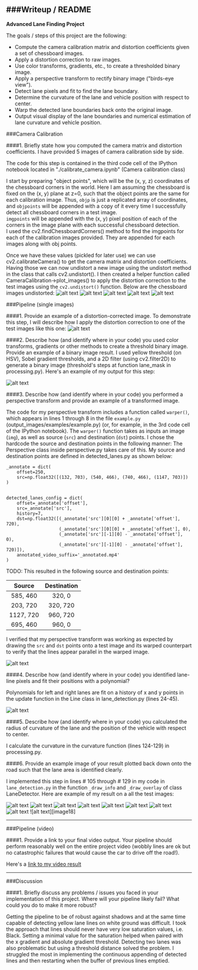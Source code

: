 
###Writeup / README
---
**Advanced Lane Finding Project**

The goals / steps of this project are the following:

* Compute the camera calibration matrix and distortion coefficients given a set of chessboard images.
* Apply a distortion correction to raw images.
* Use color transforms, gradients, etc., to create a thresholded binary image.
* Apply a perspective transform to rectify binary image ("birds-eye view").
* Detect lane pixels and fit to find the lane boundary.
* Determine the curvature of the lane and vehicle position with respect to center.
* Warp the detected lane boundaries back onto the original image.
* Output visual display of the lane boundaries and numerical estimation of lane curvature and vehicle position.

[//]: # (Image References)

[image1]: ./output_images/calibration1_undistorted.png "Undistorted Chessboard"
[image2]: ./output_images/calibration10_undistorted.png "Undistorted Chessboard"
[image3]: ./output_images/calibration11_undistorted.png "Undistorted Chessboard"
[image4]: ./output_images/calibration12_undistorted.png "Undistorted Chessboard"
[image5]: ./output_images/calibration13_undistorted.png "Undistorted Chessboard"
[image5b]: ./output_images/test1_undistorted.png "Undistorted actual image"
[image6]: ./output_images/test1.jpg "Road Transformed"
[image7]: ./examples/binary_combo_example.jpg "Binary Example"
[image8]: ./examples/warped_straight_lines.jpg "Warp Example"
[image9]: ./examples/color_fit_lines.jpg "Fit Visual"
[image10]: ./output_images/straight_lines1_annotated.png "Output"
[image11]: ./output_images/straight_lines2_annotated.png "Output"
[image12]: ./output_images/test1_annotated.png "Output"
[image13]: ./output_images/test2_annotated.png "Output"
[image14]: ./output_images/test3_annotated.png "Output"
[image15]: ./output_images/test4_annotated.png "Output"
[image16]: ./output_images/test5_annotated.png "Output"
[image17]: ./output_images/test6_annotated.png "Output"
[video18]: https://youtu.be/MB3E06JQVwQ "Video"

###Camera Calibration

####1. Briefly state how you computed the camera matrix and distortion coefficients. I have provided 5 images of camera calibration side by side.

The code for this step is contained in the third code cell of the IPython notebook located in "./calibrate_camera.ipynb" (Camera calibration class)  

I start by preparing "object points", which will be the (x, y, z) coordinates of the chessboard corners in the world. Here I am assuming the chessboard is fixed on the (x, y) plane at z=0, such that the object points are the same for each calibration image.  Thus, `objp` is just a replicated array of coordinates, and `objpoints` will be appended with a copy of it every time I successfully detect all chessboard corners in a test image.  
`imgpoints` will be appended with the (x, y) pixel position of each of the corners in the image plane with each successful chessboard detection.  
I used the cv2.findChessboardCorners() method to find the imgpoints for each of the calibration images provided. They are appended for each images along with obj points.

Once we have these values (pickled for later use) we can use cv2.calibrateCamera() to get the camera matrix and distortion coefficients. 
Having those we can now undistort a new image using the undistort method in the class that calls cv2.undistort().
I then created a helper function called CameraCalibration->plot_images() to apply the distortion correction to the test images using the `cv2.undistort()` function. Below are the chessboard images undistorted:
![alt text][image1]
![alt text][image2]
![alt text][image3]
![alt text][image4]
![alt text][image5]

###Pipeline (single images)

####1. Provide an example of a distortion-corrected image.
To demonstrate this step, I will describe how I apply the distortion correction to one of the test images like this one:
![alt text][image5b]

####2. Describe how (and identify where in your code) you used color transforms, gradients or other methods to create a threshold binary image.  Provide an example of a binary image result.
I used yellow threshold (on HSV), Sobel gradient thresholds, and a 2D filter (using cv2.filter2D) to generate a binary image (threshold's steps at function lane_mask in processing.py). Here's an example of my output for this step:

![alt text][image7]

####3. Describe how (and identify where in your code) you performed a perspective transform and provide an example of a transformed image.

The code for my perspective transform includes a function called `warper()`, which appears in lines 1 through 8 in the file `example.py` (output_images/examples/example.py) (or, for example, in the 3rd code cell of the IPython notebook).  The `warper()` function takes as inputs an image (`img`), as well as source (`src`) and destination (`dst`) points.  I chose the hardcode the source and destination points in the following manner:
The Perspective class inside perspective.py takes care of this. My source and destination points are defined in detected_lanes.py as shown below:

```
_annotate = dict(
    offset=250,
    src=np.float32([(132, 703), (540, 466), (740, 466), (1147, 703)])
)


detected_lanes_config = dict(
    offset=_annotate['offset'],
    src=_annotate['src'],
    history=7,
    dst=np.float32([(_annotate['src'][0][0] + _annotate['offset'], 720),
                    (_annotate['src'][0][0] + _annotate['offset'], 0),
                    (_annotate['src'][-1][0] - _annotate['offset'], 0),
                    (_annotate['src'][-1][0] - _annotate['offset'], 720)]),
    annotated_video_suffix='_annotated.mp4'
)

```

TODO: This resulted in the following source and destination points:

| Source        | Destination   | 
|:-------------:|:-------------:| 
| 585, 460      | 320, 0        | 
| 203, 720      | 320, 720      |
| 1127, 720     | 960, 720      |
| 695, 460      | 960, 0        |

I verified that my perspective transform was working as expected by drawing the `src` and `dst` points onto a test image and its warped counterpart to verify that the lines appear parallel in the warped image.


![alt text][image8]

####4. Describe how (and identify where in your code) you identified lane-line pixels and fit their positions with a polynomial?

Polynomials for left and right lanes are fit on a history of x and y points in the update function in the Line class in lane_detection.py (lines 24-45).

![alt text][image9]

####5. Describe how (and identify where in your code) you calculated the radius of curvature of the lane and the position of the vehicle with respect to center.

I calculate the curvature in the curvature function (lines 124-129) in processing.py.

####6. Provide an example image of your result plotted back down onto the road such that the lane area is identified clearly.

I implemented this step in lines # 105 through # 129 in my code in `lane_detection.py` in the function `_draw_info` and `_draw_overlay` of class LaneDetector. 
Here are example of my result on a all the test images:


![alt text][image10]
![alt text][image11]
![alt text][image12]
![alt text][image13]
![alt text][image14]
![alt text][image15]
![alt text][image16]
![alt text][image17]
![alt text][image18]

---

###Pipeline (video)

####1. Provide a link to your final video output.  Your pipeline should perform reasonably well on the entire project video (wobbly lines are ok but no catastrophic failures that would cause the car to drive off the road!).

Here's a [link to my video result](https://youtu.be/MB3E06JQVwQ)

---

###Discussion

####1. Briefly discuss any problems / issues you faced in your implementation of this project.  Where will your pipeline likely fail?  What could you do to make it more robust?

Getting the pipeline to be of robust against shadows and at the same time capable of detecting yellow lane lines on white ground was difficult. 
I took the approach that lines should never have very low saturation values, i.e. Black. 
Setting a minimal value for the saturation helped when paired with the x gradient and absolute gradient threshold. 
Detecting two lanes was also problematic but using a threshold distance solved the problem.
I struggled the most in implementing the continuous appending of detected lines and then restarting when the buffer of previous lines emptied.

